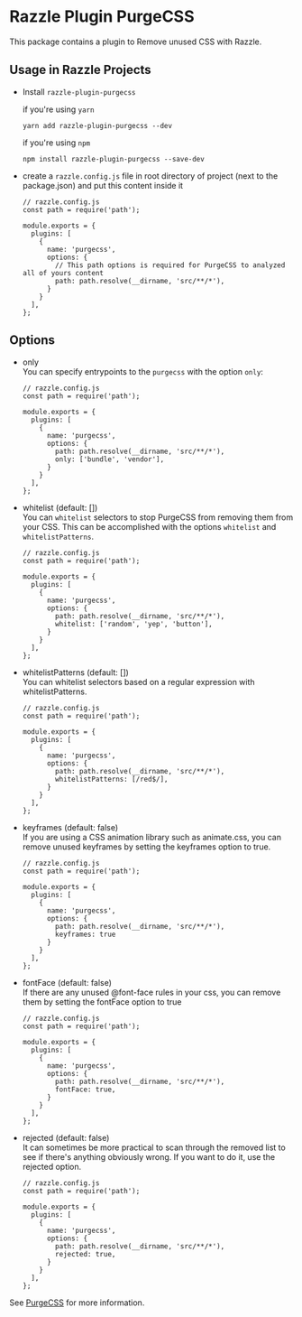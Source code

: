 # Razzle Plugin PurgeCSS

This package contains a plugin to Remove unused CSS with Razzle.

## Usage in Razzle Projects

- Install `razzle-plugin-purgecss`

  if you're using `yarn`

  ```
  yarn add razzle-plugin-purgecss --dev
  ```

  if you're using `npm`

  ```
  npm install razzle-plugin-purgecss --save-dev
  ```

- create a `razzle.config.js` file in root directory of project (next to the package.json) and put this content inside it

  ```
  // razzle.config.js
  const path = require('path');

  module.exports = {
    plugins: [
      {
        name: 'purgecss',
        options: {
          // This path options is required for PurgeCSS to analyzed all of yours content
          path: path.resolve(__dirname, 'src/**/*'),
        }
      }
    ],
  };
  ```

## Options

- only <br>
  You can specify entrypoints to the `purgecss` with the option `only`:

  ```
  // razzle.config.js
  const path = require('path');

  module.exports = {
    plugins: [
      {
        name: 'purgecss',
        options: {
          path: path.resolve(__dirname, 'src/**/*'),
          only: ['bundle', 'vendor'],
        }
      }
    ],
  };
  ```

- whitelist (default: []) <br>
  You can `whitelist` selectors to stop PurgeCSS from removing them from your CSS. This can be accomplished with the options `whitelist` and `whitelistPatterns`.

  ```
  // razzle.config.js
  const path = require('path');

  module.exports = {
    plugins: [
      {
        name: 'purgecss',
        options: {
          path: path.resolve(__dirname, 'src/**/*'),
          whitelist: ['random', 'yep', 'button'],
        }
      }
    ],
  };
  ```

- whitelistPatterns (default: []) <br>
  You can whitelist selectors based on a regular expression with whitelistPatterns.

  ```
  // razzle.config.js
  const path = require('path');

  module.exports = {
    plugins: [
      {
        name: 'purgecss',
        options: {
          path: path.resolve(__dirname, 'src/**/*'),
          whitelistPatterns: [/red$/],
        }
      }
    ],
  };
  ```

- keyframes (default: false) <br>
  If you are using a CSS animation library such as animate.css, you can remove unused keyframes by setting the keyframes option to true.

  ```
  // razzle.config.js
  const path = require('path');

  module.exports = {
    plugins: [
      {
        name: 'purgecss',
        options: {
          path: path.resolve(__dirname, 'src/**/*'),
          keyframes: true
        }
      }
    ],
  };
  ```

- fontFace (default: false) <br>
  If there are any unused @font-face rules in your css, you can remove them by setting the fontFace option to true

  ```
  // razzle.config.js
  const path = require('path');

  module.exports = {
    plugins: [
      {
        name: 'purgecss',
        options: {
          path: path.resolve(__dirname, 'src/**/*'),
          fontFace: true,
        }
      }
    ],
  };
  ```

- rejected (default: false) <br>
  It can sometimes be more practical to scan through the removed list to see if there's anything obviously wrong. If you want to do it, use the rejected option.

  ```
  // razzle.config.js
  const path = require('path');

  module.exports = {
    plugins: [
      {
        name: 'purgecss',
        options: {
          path: path.resolve(__dirname, 'src/**/*'),
          rejected: true,
        }
      }
    ],
  };
  ```

See [PurgeCSS](https://purgecss.com/guides/razzle.html) for more information.
